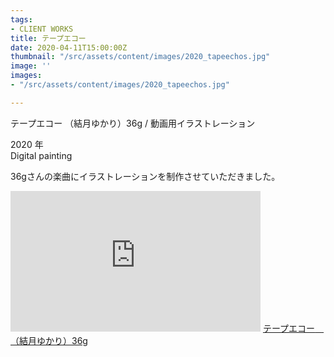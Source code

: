```yaml
---
tags:
- CLIENT WORKS
title: テープエコー
date: 2020-04-11T15:00:00Z
thumbnail: "/src/assets/content/images/2020_tapeechos.jpg"
image: ''
images:
- "/src/assets/content/images/2020_tapeechos.jpg"

---
```

テープエコー （結月ゆかり）36g / 動画用イラストレーション

2020 年  
Digital painting

36gさんの楽曲にイラストレーションを制作させていただきました。

<iframe width="400" height="225" src="https://www.youtube.com/embed/iURpqSMKYyU" frameborder="0" allow="accelerometer; autoplay; clipboard-write; encrypted-media; gyroscope; picture-in-picture" allowfullscreen></iframe>

<script type="application/javascript" src="[https://embed.nicovideo.jp/watch/sm36664244/script?w=320&h=180](https://embed.nicovideo.jp/watch/sm36664244/script?w=320&h=180 "https://embed.nicovideo.jp/watch/sm36664244/script?w=320&h=180")"></script><noscript><a href="[https://www.nicovideo.jp/watch/sm36664244](https://www.nicovideo.jp/watch/sm36664244 "https://www.nicovideo.jp/watch/sm36664244")">テープエコー　（結月ゆかり）36g</a></noscript>